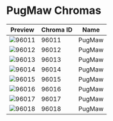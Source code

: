 # PugMaw Chromas



| Preview | Chroma ID | Name |
|---------|-----------|------|
| ![96011](https://raw.communitydragon.org/latest/plugins/rcp-be-lol-game-data/global/default/v1/champion-chroma-images/96/96011.png) | 96011 | PugMaw |
| ![96012](https://raw.communitydragon.org/latest/plugins/rcp-be-lol-game-data/global/default/v1/champion-chroma-images/96/96012.png) | 96012 | PugMaw |
| ![96013](https://raw.communitydragon.org/latest/plugins/rcp-be-lol-game-data/global/default/v1/champion-chroma-images/96/96013.png) | 96013 | PugMaw |
| ![96014](https://raw.communitydragon.org/latest/plugins/rcp-be-lol-game-data/global/default/v1/champion-chroma-images/96/96014.png) | 96014 | PugMaw |
| ![96015](https://raw.communitydragon.org/latest/plugins/rcp-be-lol-game-data/global/default/v1/champion-chroma-images/96/96015.png) | 96015 | PugMaw |
| ![96016](https://raw.communitydragon.org/latest/plugins/rcp-be-lol-game-data/global/default/v1/champion-chroma-images/96/96016.png) | 96016 | PugMaw |
| ![96017](https://raw.communitydragon.org/latest/plugins/rcp-be-lol-game-data/global/default/v1/champion-chroma-images/96/96017.png) | 96017 | PugMaw |
| ![96018](https://raw.communitydragon.org/latest/plugins/rcp-be-lol-game-data/global/default/v1/champion-chroma-images/96/96018.png) | 96018 | PugMaw |